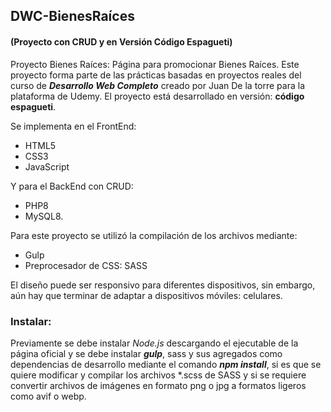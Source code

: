 ## DWC-BienesRaíces
#### (Proyecto con CRUD y en Versión Código Espagueti)

Proyecto Bienes Raíces: Página para promocionar Bienes Raíces. Este proyecto forma parte de las prácticas basadas en proyectos reales del curso de **_Desarrollo Web Completo_** creado por Juan De la torre para la plataforma de Udemy. El proyecto está desarrollado en versión: **código espagueti**.

Se implementa en el FrontEnd:
* HTML5
* CSS3
* JavaScript

Y para el BackEnd con CRUD:
* PHP8
* MySQL8.

Para este proyecto se utilizó la compilación de los archivos mediante:
* Gulp
* Preprocesador de CSS: SASS

El diseño puede ser responsivo para diferentes dispositivos, sin embargo, aún hay que terminar de adaptar a dispositivos móviles: celulares.


### Instalar:

Previamente se debe instalar _Node.js_ descargando el ejecutable de la página oficial y se debe instalar **_gulp_**, sass y sus agregados como dependencias de desarrollo mediante el comando **_npm install_**, si es que se quiere modificar y compilar los archivos *.scss de SASS y si se requiere convertir archivos de imágenes en formato png o jpg a formatos ligeros como avif o webp.
